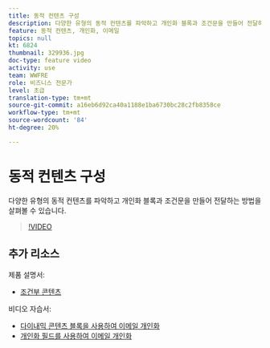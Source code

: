 ```yaml
---
title: 동적 컨텐츠 구성
description: 다양한 유형의 동적 컨텐츠를 파악하고 개인화 블록과 조건문을 만들어 전달하는 방법을 살펴볼 수 있습니다.
feature: 동적 컨텐츠, 개인화, 이메일
topics: null
kt: 6824
thumbnail: 329936.jpg
doc-type: feature video
activity: use
team: WWFRE
role: 비즈니스 전문가
level: 초급
translation-type: tm+mt
source-git-commit: a16eb6d92ca40a1188e1ba6730bc28c2fb8358ce
workflow-type: tm+mt
source-wordcount: '84'
ht-degree: 20%

---
```



# 동적 컨텐츠 구성

다양한 유형의 동적 컨텐츠를 파악하고 개인화 블록과 조건문을 만들어 전달하는 방법을 살펴볼 수 있습니다.

>[!VIDEO](https://video.tv.adobe.com/v/329936?quality=12)

## 추가 리소스

제품 설명서:

* [조건부 콘텐츠](https://docs.adobe.com/content/help/en/campaign-classic/using/sending-messages/personalizing-deliveries/conditional-content.html)

비디오 자습서:

* [다이내믹 콘텐츠 블록을 사용하여 이메일 개인화](/help/sending-messages/email-channel/personalization-with-dynamic-content-blocks.md)
* [개인화 필드를 사용하여 이메일 개인화](/help/sending-messages/email-channel/personalizing-emails-using-personalization-fields.md)
